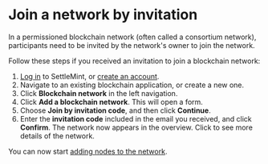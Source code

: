 # Join a network by invitation

In a permissioned blockchain network (often called a consortium network), participants need to be invited by the network's owner to join the network.

Follow these steps if you received an invitation to join a blockchain network:

1. [Log in](https://console.settlemint.com/) to SettleMint, or [create an account](../launch-platform/managed-cloud-deployment/1_create-an-account.md).
2. Navigate to an existing blockchain application, or create a new one.
3. Click **Blockchain network** in the left navigation.
4. Click **Add a blockchain network**. This will open a form.
5. Choose **Join by invitation code**, and then click **Continue**.
6. Enter the **invitation code** included in the email you received, and click **Confirm**. The network now appears in the overview. Click to see more details of the network.

You can now start [adding nodes to the network](4_add-a-node-to-a-network.md).
